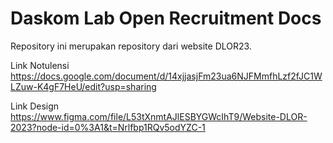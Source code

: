 # Daskom Lab Open Recruitment Docs

Repository ini merupakan repository dari website DLOR23.


Link Notulensi
https://docs.google.com/document/d/14xjjasjFm23ua6NJFMmfhLzf2fJC1WLZuw-K4gF7HeU/edit?usp=sharing


Link Design
https://www.figma.com/file/L53tXnmtAJlESBYGWcIhT9/Website-DLOR-2023?node-id=0%3A1&t=Nrlfbp1RQv5odYZC-1
